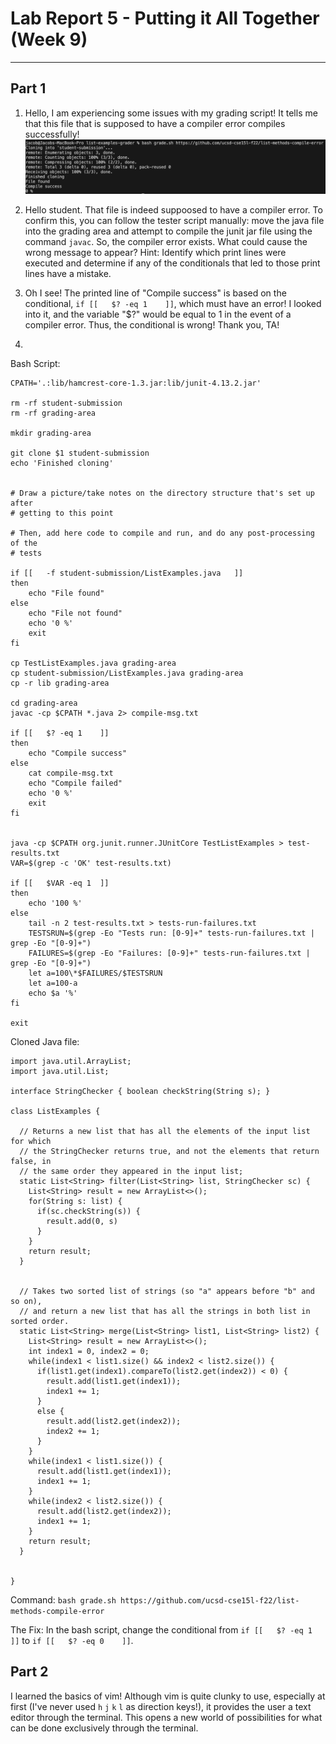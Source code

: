 # Lab Report 5 - Putting it All Together (Week 9)
***

## Part 1
1. Hello, I am experiencing some issues with my grading script! It tells me that this file that is supposed to have a compiler error compiles successfully!
![Image](lab-report-5a.png)

2. Hello student. That file is indeed suppoosed to have a compiler error. To confirm this, you can follow the tester script manually: move the java file into the grading area and attempt to compile the junit jar file using the command ``javac``. So, the compiler error exists. What could cause the wrong message to appear? Hint: Identify which print lines were executed and determine if any of the conditionals that led to those print lines have a mistake.

3. Oh I see! The printed line of "Compile success" is based on the conditional, ```if [[   $? -eq 1    ]]```, which must have an error! I looked into it, and the variable "$?" would be equal to 1 in the event of a compiler error. Thus, the conditional is wrong! Thank you, TA!

4. 
Bash Script:
`````
CPATH='.:lib/hamcrest-core-1.3.jar:lib/junit-4.13.2.jar'

rm -rf student-submission
rm -rf grading-area

mkdir grading-area

git clone $1 student-submission
echo 'Finished cloning'


# Draw a picture/take notes on the directory structure that's set up after
# getting to this point

# Then, add here code to compile and run, and do any post-processing of the
# tests

if [[   -f student-submission/ListExamples.java   ]]
then  
    echo "File found"
else
    echo "File not found"
    echo '0 %'
    exit
fi

cp TestListExamples.java grading-area
cp student-submission/ListExamples.java grading-area
cp -r lib grading-area

cd grading-area
javac -cp $CPATH *.java 2> compile-msg.txt

if [[   $? -eq 1    ]]
then
    echo "Compile success"
else
    cat compile-msg.txt
    echo "Compile failed"
    echo '0 %'
    exit
fi


java -cp $CPATH org.junit.runner.JUnitCore TestListExamples > test-results.txt
VAR=$(grep -c 'OK' test-results.txt)

if [[   $VAR -eq 1  ]]
then
    echo '100 %'
else
    tail -n 2 test-results.txt > tests-run-failures.txt
    TESTSRUN=$(grep -Eo "Tests run: [0-9]+" tests-run-failures.txt | grep -Eo "[0-9]+")
    FAILURES=$(grep -Eo "Failures: [0-9]+" tests-run-failures.txt | grep -Eo "[0-9]+")
    let a=100\*$FAILURES/$TESTSRUN
    let a=100-a
    echo $a '%'
fi

exit
`````
Cloned Java file:
`````
import java.util.ArrayList;
import java.util.List;

interface StringChecker { boolean checkString(String s); }

class ListExamples {

  // Returns a new list that has all the elements of the input list for which
  // the StringChecker returns true, and not the elements that return false, in
  // the same order they appeared in the input list;
  static List<String> filter(List<String> list, StringChecker sc) {
    List<String> result = new ArrayList<>();
    for(String s: list) {
      if(sc.checkString(s)) {
        result.add(0, s)
      }
    }
    return result;
  }


  // Takes two sorted list of strings (so "a" appears before "b" and so on),
  // and return a new list that has all the strings in both list in sorted order.
  static List<String> merge(List<String> list1, List<String> list2) {
    List<String> result = new ArrayList<>();
    int index1 = 0, index2 = 0;
    while(index1 < list1.size() && index2 < list2.size()) {
      if(list1.get(index1).compareTo(list2.get(index2)) < 0) {
        result.add(list1.get(index1));
        index1 += 1;
      }
      else {
        result.add(list2.get(index2));
        index2 += 1;
      }
    }
    while(index1 < list1.size()) {
      result.add(list1.get(index1));
      index1 += 1;
    }
    while(index2 < list2.size()) {
      result.add(list2.get(index2));
      index1 += 1;
    }
    return result;
  }


}
`````
Command:
```bash grade.sh https://github.com/ucsd-cse15l-f22/list-methods-compile-error```

The Fix:
In the bash script, change the conditional from ``if [[   $? -eq 1    ]]`` to ``if [[   $? -eq 0    ]]``.


## Part 2
I learned the basics of vim! Although vim is quite clunky to use, especially at first (I've never used ``h`` ``j`` ``k`` ``l`` as direction keys!), it provides the user a text editor through the terminal. This opens a new world of possibilities for what can be done exclusively through the terminal.

